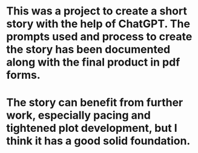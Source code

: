 # This was a project to create a short story with the help of ChatGPT. The prompts used and process to create the story has been documented along with the final product in pdf forms.
# The story can benefit from further work, especially pacing and tightened plot development, but I think it has a good solid foundation.
